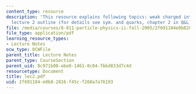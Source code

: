 ```yaml
---
content_type: resource
description: 'This resource explains following topics: weak charged interaction changes,
  lecture 2 outline (for details see sym. and quarks, chapter 2 in Q&L).'
file: /media/courses/8-811-particle-physics-ii-fall-2005/2f691104e0b82816f45cf260a7a76193_lec2.pdf
file_type: application/pdf
learning_resource_types:
- Lecture Notes
ocw_type: OCWFile
parent_title: Lecture Notes
parent_type: CourseSection
parent_uid: 8c971b08-abe8-1461-0c04-fbbd833d7c4d
resourcetype: Document
title: lec2.pdf
uid: 2f691104-e0b8-2816-f45c-f260a7a76193
---
```

